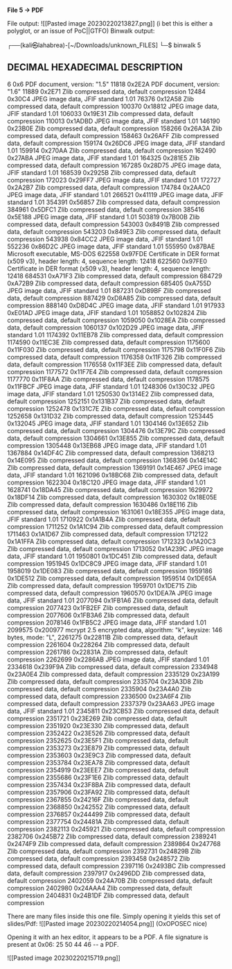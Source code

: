 **File 5 -> PDF**

File output:
![[Pasted image 20230220213827.png]]
(i bet this is either a polyglot, or an issue of PoC||GTFO)
Binwalk output:

                                                                          
┌──(kali㉿lahabrea)-[~/Downloads/unknown_FILES]
└─$ binwalk 5

DECIMAL       HEXADECIMAL     DESCRIPTION
--------------------------------------------------------------------------------
6             0x6             PDF document, version: "1.5"
11818         0x2E2A          PDF document, version: "1.6"
11889         0x2E71          Zlib compressed data, default compression
12484         0x30C4          JPEG image data, JFIF standard 1.01
76376         0x12A58         Zlib compressed data, default compression
100370        0x18812         JPEG image data, JFIF standard 1.01
106033        0x19E31         Zlib compressed data, default compression
110013        0x1ADBD         JPEG image data, JFIF standard 1.01
146190        0x23B0E         Zlib compressed data, default compression
158266        0x26A3A         Zlib compressed data, default compression
158463        0x26AFF         Zlib compressed data, default compression
159174        0x26DC6         JPEG image data, JFIF standard 1.01
159914        0x270AA         Zlib compressed data, default compression
162490        0x27ABA         JPEG image data, JFIF standard 1.01
164325        0x281E5         Zlib compressed data, default compression
167285        0x28D75         JPEG image data, JFIF standard 1.01
168539        0x2925B         Zlib compressed data, default compression
172023        0x29FF7         JPEG image data, JFIF standard 1.01
172727        0x2A2B7         Zlib compressed data, default compression
174784        0x2AAC0         JPEG image data, JFIF standard 1.01
266521        0x41119         JPEG image data, JFIF standard 1.01
354391        0x56857         Zlib compressed data, default compression
384961        0x5DFC1         Zlib compressed data, default compression
385416        0x5E188         JPEG image data, JFIF standard 1.01
503819        0x7B00B         Zlib compressed data, default compression
543003        0x8491B         Zlib compressed data, default compression
543203        0x849E3         Zlib compressed data, default compression
543938        0x84CC2         JPEG image data, JFIF standard 1.01
552236        0x86D2C         JPEG image data, JFIF standard 1.01
555950        0x87BAE         Microsoft executable, MS-DOS
622558        0x97FDE         Certificate in DER format (x509 v3), header length: 4, sequence length: 12418
622560        0x97FE0         Certificate in DER format (x509 v3), header length: 4, sequence length: 12418
684531        0xA71F3         Zlib compressed data, default compression
684729        0xA72B9         Zlib compressed data, default compression
685405        0xA755D         JPEG image data, JFIF standard 1.01
887231        0xD89BF         Zlib compressed data, default compression
887429        0xD8A85         Zlib compressed data, default compression
888140        0xD8D4C         JPEG image data, JFIF standard 1.01
917933        0xE01AD         JPEG image data, JFIF standard 1.01
1058852       0x102824        Zlib compressed data, default compression
1059050       0x1028EA        Zlib compressed data, default compression
1060137       0x102D29        JPEG image data, JFIF standard 1.01
1174392       0x11EB78        Zlib compressed data, default compression
1174590       0x11EC3E        Zlib compressed data, default compression
1175600       0x11F030        Zlib compressed data, default compression
1175798       0x11F0F6        Zlib compressed data, default compression
1176358       0x11F326        Zlib compressed data, default compression
1176558       0x11F3EE        Zlib compressed data, default compression
1177572       0x11F7E4        Zlib compressed data, default compression
1177770       0x11F8AA        Zlib compressed data, default compression
1178575       0x11FBCF        JPEG image data, JFIF standard 1.01
1248306       0x130C32        JPEG image data, JFIF standard 1.01
1250530       0x1314E2        Zlib compressed data, default compression
1252151       0x131B37        Zlib compressed data, default compression
1252478       0x131C7E        Zlib compressed data, default compression
1252658       0x131D32        Zlib compressed data, default compression
1253445       0x132045        JPEG image data, JFIF standard 1.01
1304146       0x13E652        Zlib compressed data, default compression
1304476       0x13E79C        Zlib compressed data, default compression
1304661       0x13E855        Zlib compressed data, default compression
1305448       0x13EB68        JPEG image data, JFIF standard 1.01
1367884       0x14DF4C        Zlib compressed data, default compression
1368213       0x14E095        Zlib compressed data, default compression
1368396       0x14E14C        Zlib compressed data, default compression
1369191       0x14E467        JPEG image data, JFIF standard 1.01
1621096       0x18BC68        Zlib compressed data, default compression
1622304       0x18C120        JPEG image data, JFIF standard 1.01
1628741       0x18DA45        Zlib compressed data, default compression
1629972       0x18DF14        Zlib compressed data, default compression
1630302       0x18E05E        Zlib compressed data, default compression
1630486       0x18E116        Zlib compressed data, default compression
1631061       0x18E355        JPEG image data, JFIF standard 1.01
1710922       0x1A1B4A        Zlib compressed data, default compression
1711252       0x1A1C94        Zlib compressed data, default compression
1711463       0x1A1D67        Zlib compressed data, default compression
1712122       0x1A1FFA        Zlib compressed data, default compression
1712323       0x1A20C3        Zlib compressed data, default compression
1713052       0x1A239C        JPEG image data, JFIF standard 1.01
1950801       0x1DC451        Zlib compressed data, default compression
1951945       0x1DC8C9        JPEG image data, JFIF standard 1.01
1958019       0x1DE083        Zlib compressed data, default compression
1959186       0x1DE512        Zlib compressed data, default compression
1959514       0x1DE65A        Zlib compressed data, default compression
1959701       0x1DE715        Zlib compressed data, default compression
1960570       0x1DEA7A        JPEG image data, JFIF standard 1.01
2077094       0x1FB1A6        Zlib compressed data, default compression
2077423       0x1FB2EF        Zlib compressed data, default compression
2077606       0x1FB3A6        Zlib compressed data, default compression
2078146       0x1FB5C2        JPEG image data, JFIF standard 1.01
2099575       0x200977        mcrypt 2.5 encrypted data, algorithm: "k", keysize: 146 bytes, mode: "L",
2261275       0x22811B        Zlib compressed data, default compression
2261604       0x228264        Zlib compressed data, default compression
2261786       0x22831A        Zlib compressed data, default compression
2262699       0x2286AB        JPEG image data, JFIF standard 1.01
2334618       0x239F9A        Zlib compressed data, default compression
2334948       0x23A0E4        Zlib compressed data, default compression
2335129       0x23A199        Zlib compressed data, default compression
2335704       0x23A3D8        Zlib compressed data, default compression
2335904       0x23A4A0        Zlib compressed data, default compression
2336500       0x23A6F4        Zlib compressed data, default compression
2337379       0x23AA63        JPEG image data, JFIF standard 1.01
2345811       0x23CB53        Zlib compressed data, default compression
2351721       0x23E269        Zlib compressed data, default compression
2351920       0x23E330        Zlib compressed data, default compression
2352422       0x23E526        Zlib compressed data, default compression
2352625       0x23E5F1        Zlib compressed data, default compression
2353273       0x23E879        Zlib compressed data, default compression
2353603       0x23E9C3        Zlib compressed data, default compression
2353784       0x23EA78        Zlib compressed data, default compression
2354919       0x23EEE7        Zlib compressed data, default compression
2355686       0x23F1E6        Zlib compressed data, default compression
2357434       0x23F8BA        Zlib compressed data, default compression
2357906       0x23FA92        Zlib compressed data, default compression
2367855       0x24216F        Zlib compressed data, default compression
2368850       0x242552        Zlib compressed data, default compression
2376857       0x244499        Zlib compressed data, default compression
2377754       0x24481A        Zlib compressed data, default compression
2382113       0x245921        Zlib compressed data, default compression
2382706       0x245B72        Zlib compressed data, default compression
2389241       0x2474F9        Zlib compressed data, default compression
2389864       0x247768        Zlib compressed data, default compression
2392731       0x24829B        Zlib compressed data, default compression
2393458       0x248572        Zlib compressed data, default compression
2397116       0x2493BC        Zlib compressed data, default compression
2397917       0x2496DD        Zlib compressed data, default compression
2402059       0x24A70B        Zlib compressed data, default compression
2402980       0x24AAA4        Zlib compressed data, default compression
2404831       0x24B1DF        Zlib compressed data, default compression



There are many files inside this one file.
Simply opening it yields this set of slides/Pdf:
![[Pasted image 20230220214054.png]]
(OxOPOSEC nice)

Opening it with an hex editor, it appears to be a PDF.
A file signature is present at 0x06: 25 50 44 46 -- a PDF.

![[Pasted image 20230220215719.png]]
